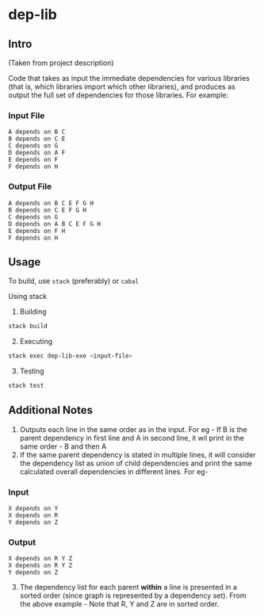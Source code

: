 # dep-lib

## Intro

(Taken from project description)

Code that takes as input the immediate dependencies for various libraries (that is, which libraries import which other libraries), and produces as output the full set of dependencies for those libraries. For example:

### Input File

``` text
A depends on B C
B depends on C E
C depends on G
D depends on A F
E depends on F
F depends on H
```

### Output File

``` text
A depends on B C E F G H
B depends on C E F G H
C depends on G
D depends on A B C E F G H
E depends on F H
F depends on H
```
## Usage
To build, use `stack` (preferably) or `cabal`

Using stack

1. Building
``` sh
stack build
```
2. Executing

``` sh
stack exec dep-lib-exe <input-file>
```

3. Testing

``` sh
stack test
```


## Additional Notes
1. Outputs each line in the same order as in the input. For eg - If B is the parent dependency in first line and A in second line, it wil print in the same order - B and then A 
2. If the same parent dependency is stated in multiple lines, it will consider the dependency list as union of child dependencies and print the same calculated overall dependencies in different lines. For eg-

### Input
``` text
X depends on Y
X depends on R
Y depends on Z
```

### Output
``` text
X depends on R Y Z
X depends on R Y Z
Y depends on Z
```
3. The dependency list for each parent **within** a line is presented in a sorted order (since graph is represented by a dependency set). From the above example - Note that R, Y and Z are in sorted order.

